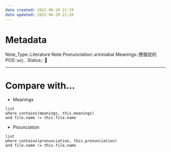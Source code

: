```yaml
---
date created: 2022-06-20 22:19
date updated: 2022-06-20 22:20
---
```


# Metadata

Note_Type::Literature Note
Pronunciation::əˈminəbəl
Meanings::應服從的
POS::`adj.`
Status:: 👶

---

# Compare with...

- Meanings

```dataview
list
where contains(meanings, this.meanings)
and file.name != this.file.name
```

- Prounciation

```dataview
list
where contains(pronunciation, this.pronunciation)
and file.name != this.file.name
```
